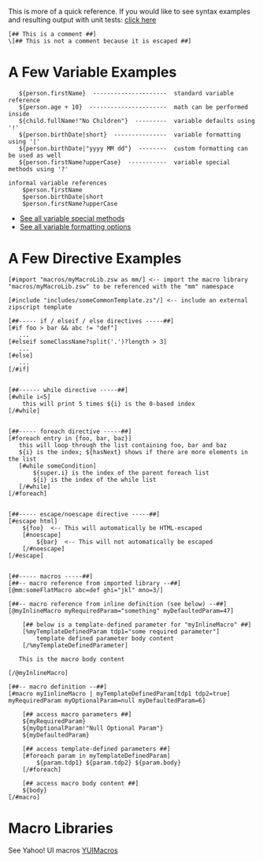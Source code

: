 This is more of a quick reference.  If you would like to see syntax examples and resulting output with unit tests: [click here](SyntaxExamplesWithOutput.md)

```
[## This is a comment ##]
\[## This is not a comment because it is escaped ##]
```

# A Few Variable Examples #
```
   ${person.firstName}  ---------------------  standard variable reference
   ${person.age + 10}  ----------------------  math can be performed inside 
   ${child.fullName!"No Children"}  ---------  variable defaults using '!'
   ${person.birthDate|short}  ---------------  variable formatting using '|'
   ${person.birthDate|"yyyy MM dd"}  --------  custom formatting can be used as well
   ${person.firstName?upperCase}  -----------  variable special methods using '?'

informal variable references
    $person.firstName
    $person.birthDate|short
    $person.firstName?upperCase
```
  * [See all variable special methods](http://www.zipscript.org/layout/frameset.html?http://www.zipscript.org/docs/core/bk01ch02s06.html)
  * [See all variable formatting options](http://www.zipscript.org/layout/frameset.html?http://www.zipscript.org/docs/core/bk01ch02s05.html)

# A Few Directive Examples #
```
[#import "macros/myMacroLib.zsw as mm/] <-- import the macro library "macros/myMacroLib.zsw" to be referenced with the "mm" namespace

[#include "includes/someCommonTemplate.zs"/] <-- include an external zipscript template

[##----- if / elseif / else directives -----##]
[#if foo > bar && abc != "def"]
   ...
[#elseif someClassName?split('.')?length > 3]
   ...
[#else]
   ...
[/#if]


[##------ while directive -----##]
[#while i<5]
    this will print 5 times ${i} is the 0-based index
[/#while]


[##----- foreach directive -----##]
[#foreach entry in {foo, bar, baz}]
   this will loop through the list containing foo, bar and baz
   ${i} is the index; ${hasNext} shows if there are more elements in the list
   [#while someCondition]
       ${super.i} is the index of the parent foreach list
       ${i} is the index of the while list
   [/#while]
[/#foreach]


[##----- escape/noescape directive -----##]
[#escape html]
    ${foo}  <-- This will automatically be HTML-escaped
    [#noescape]
        ${bar}  <-- This will not automatically be escaped
    [/#noescape]
[/#escape]


[##----- macros -----##]
[##-- macro reference from imported library --##]
[@mm:someFlatMacro abc=def ghi="jkl" mno=3/]

[##-- macro reference from inline definition (see below) --##]
[@myInlineMacro myRequiredParam="something" myDefaultedParam=47]

    [## below is a template-defined parameter for "myInlineMacro" ##]
    [%myTemplateDefinedParam tdp1="some required parameter"]
        template defined parameter body content
    [/%myTemplateDefinedParameter]

   This is the macro body content

[/@myInlineMacro]

[##-- macro definition --##]
[#macro myIinlineMacro | myTemplateDefinedParam[tdp1 tdp2=true] myRequiredParam myOptionalParam=null myDefaultedParam=6]

    [## access macro parameters ##]
    ${myRequiredParam}
    ${myOptionalParam!"Null Optional Param"}
    ${myDefaultedParam}

    [## access template-defined parameters ##]
    [#foreach param in myTemplateDefinedParam]
        ${param.tdp1} ${param.tdp2} ${param.body}
    [/#foreach]

    [## access macro body content ##]
    ${body}
[/#macro]
```

# Macro Libraries #
See Yahoo! UI macros [YUIMacros](YUIMacros.md)